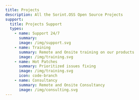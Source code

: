 ```yaml
---
title: Projects
description: All the Sorint.OSS Open Source Projects
support:
  title: Projects Support
  types:
    - name: Support 24/7
      summary:
      image: /img/support.svg
    - name: Training
      summary: Remote and Onsite training on our products
      image: /img/training.svg
    - name: Hot Patches
      summary: Prioritized issues fixing
      image: /img/training.svg
      icon: code-branch
    - name: Consultancy
      summary: Remote and Onsite Consultancy
      image: /img/consulting.svg
---
```

